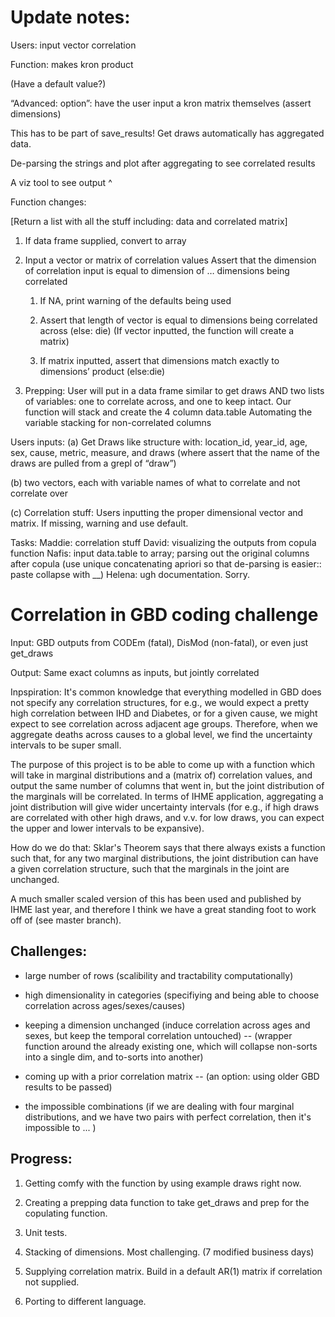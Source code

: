 
# Update notes:
Users: input vector correlation

Function: makes kron product

(Have a default value?)

“Advanced: option”: have the user input a kron matrix themselves (assert dimensions)


This has to be part of save_results! Get draws automatically has aggregated data.

De-parsing the strings and plot after aggregating to see correlated results

A viz tool to see output ^




Function changes:

[Return a list with all the stuff including: data and correlated matrix]

1. If data frame supplied, convert to array
2. Input a vector or matrix of correlation values Assert that the dimension of correlation input is equal to dimension of … dimensions being correlated 

   1. If NA, print warning of the defaults being used
    2. Assert that length of vector is equal to dimensions being correlated across (else: die) (If vector inputted, the function will create a matrix) 

   3. If matrix inputted, assert that dimensions match exactly to dimensions’ product (else:die)
3. Prepping: User will put in a data frame similar to get draws AND two lists of variables: one to correlate across, and one to keep intact. Our function will stack and create the 4 column data.table Automating the variable stacking for non-correlated columns

Users inputs:
(a) Get Draws like structure with: location_id, year_id, age, sex, cause, metric, measure, and draws (where assert that the name of the draws are pulled from a grepl of “draw”)

(b) two vectors, each with variable names of what to correlate and not correlate over

(c) Correlation stuff: 
Users inputting the proper dimensional vector and matrix. If missing, warning and use default.

Tasks:
Maddie: correlation stuff
David: visualizing the outputs from copula function
Nafis: input data.table to array; parsing out the original columns after copula (use unique concatenating apriori so that de-parsing is easier:: paste collapse with __)
Helena: ugh documentation. Sorry.




# Correlation in GBD coding challenge

Input: GBD outputs from CODEm (fatal), DisMod (non-fatal), or even just get_draws

Output: Same exact columns as inputs, but jointly correlated

Inpspiration: It's common knowledge that everything modelled in GBD does not specify any correlation structures, for e.g., we would expect a pretty high correlation between IHD and Diabetes, or for a given cause, we might expect to see correlation across adjacent age groups. Therefore, when we aggregate deaths across causes to a global level, we find the uncertainty intervals to be super small.

The purpose of this project is to be able to come up with a function which will take in marginal distributions and a (matrix of) correlation values, and output the same number of columns that went in, but the joint distribution of the marginals will be correlated. In terms of IHME application, aggregating a joint distribution will give wider uncertainty intervals (for e.g., if high draws are correlated with other high draws, and v.v. for low draws, you can expect the upper and lower intervals to be expansive).

How do we do that: Sklar's Theorem says that there always exists a function such that, for any two marginal distributions, the joint distribution can have a given correlation structure, such that the marginals in the joint are unchanged. 

A much smaller scaled version of this has been used and published by IHME last year, and therefore I think we have a great standing foot to work off of (see master branch).


## Challenges: 
-   large number of rows (scalibility and tractability computationally)
-   high dimensionality in categories (specifiying and being able to choose correlation across ages/sexes/causes)
-   keeping a dimension unchanged (induce correlation across ages and sexes, but keep the temporal correlation untouched)
-- (wrapper function around the already existing one, which will collapse non-sorts into a single dim, and to-sorts into another)

-   coming up with a prior correlation matrix
-- (an option: using older GBD results to be passed)

-   the impossible combinations (if we are dealing with four marginal distributions, and we have two pairs with perfect correlation, then it's impossible to ... )


## Progress:

1)	Getting comfy with the function by using example draws right now. 
2)	Creating a prepping data function to take get_draws and prep for the copulating function.

3)	Unit tests. 
4)	Stacking of dimensions. Most challenging. (7 modified business days) 
5)	Supplying correlation matrix. Build in a default AR(1) matrix if correlation not supplied. 
6)	Porting to different language. 
















